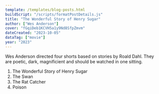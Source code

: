 ```yaml
---
template: /templates/blog-posts.html
buildScript: "/scripts/formatPostDetails.js"
title: "The Wonderful Story of Henry Sugar"
author: ["Wes Anderson"]
cover: "fGqiDeb1KCVH5a1y9Nd8SfpZmvm"
dateCreated: "2023-10-05"
dataTag: ["movie"]
year: "2023"
---
```


Wes Anderson directed four shorts based on stories by Roald Dahl. They are poetic, dark, magnificient and should be watched in one sitting.

1. The Wonderful Story of Henry Sugar
2. The Swan
3. The Rat Catcher
4. Poison
